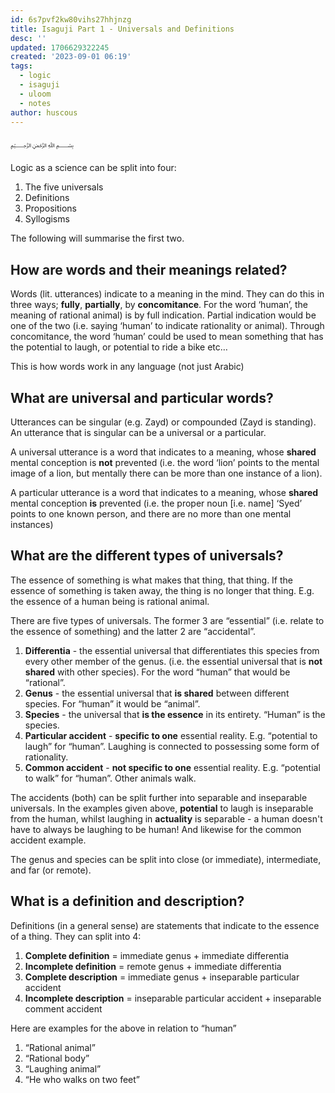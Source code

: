 ```yaml
---
id: 6s7pvf2kw80vihs27hhjnzg
title: Isaguji Part 1 - Universals and Definitions
desc: ''
updated: 1706629322245
created: '2023-09-01 06:19'
tags:
  - logic
  - isaguji
  - uloom
  - notes
author: huscous
---
```


﷽

Logic as a science can be split into four:

1. The five universals
2. Definitions
3. Propositions
4. Syllogisms

The following will summarise the first two.

## How are words and their meanings related?

Words (lit. utterances) indicate to a meaning in the mind. They can do this in three ways; **fully**, **partially**, by **concomitance**. For the word ‘human’, the meaning of rational animal) is by full indication. Partial indication would be one of the two (i.e. saying ‘human’ to indicate rationality or animal). Through concomitance, the word ‘human’ could be used to mean something that has the potential to laugh, or potential to ride a bike etc…

This is how words work in any language (not just Arabic)


## What are universal and particular words?

Utterances can be singular (e.g. Zayd) or compounded (Zayd is standing). An utterance that is singular can be a universal or a particular.

A universal utterance is a word that indicates to a meaning, whose **shared** mental conception is **not** prevented (i.e. the word ‘lion’ points to the mental image of a lion, but mentally there can be more than one instance of a lion).

A particular utterance is a word that indicates to a meaning, whose **shared** mental conception **is** prevented (i.e. the proper noun [i.e. name] ‘Syed’ points to one known person, and there are no more than one mental instances)
 

## What are the different types of universals?

The essence of something is what makes that thing, that thing. If the essence of something is taken away, the thing is no longer that thing. E.g. the essence of a human being is rational animal.

There are five types of universals. The former 3 are “essential” (i.e. relate to the essence of something) and the latter 2 are “accidental”.

1. **Differentia** - the essential universal that differentiates this species from every other member of the genus. (i.e. the essential universal that is **not shared** with other species). For the word “human” that would be “rational”.
2. **Genus** - the essential universal that **is shared** between different species. For “human” it would be “animal”.
3. **Species** - the universal that **is the essence** in its entirety. “Human” is the species.
4. **Particular accident** - **specific to one** essential reality. E.g. “potential to laugh” for “human”. Laughing is connected to possessing some form of rationality.
5. **Common accident** - **not specific to one** essential reality. E.g. “potential to walk” for “human”. Other animals walk.

The accidents (both) can be split further into separable and inseparable universals. In the examples given above, **potential** to laugh is inseparable from the human, whilst laughing in **actuality** is separable - a human doesn't have to always be laughing to be human! And likewise for the common accident example.

The genus and species can be split into close (or immediate), intermediate, and far (or remote).


## What is a definition and description?

Definitions (in a general sense) are statements that indicate to the essence of a thing. They can split into 4:

1. **Complete definition**  = immediate genus + immediate differentia
2. **Incomplete definition** = remote genus + immediate differentia
3. **Complete description** = immediate genus + inseparable particular accident
4. **Incomplete description** = inseparable particular accident + inseparable comment accident

Here are examples for the above in relation to “human”

1. “Rational animal”
2. “Rational body”
3. “Laughing animal”
4. “He who walks on two feet”

